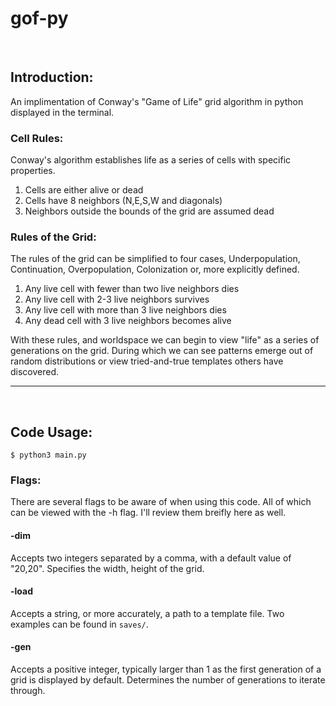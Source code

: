 # gof-py

<br/>

## Introduction:

An implimentation of Conway's "Game of Life" grid algorithm
in python displayed in the terminal.

### Cell Rules:
Conway's algorithm establishes life as a series of cells with
specific properties. 

1. Cells are either alive or dead
2. Cells have 8 neighbors (N,E,S,W and diagonals)
3. Neighbors outside the bounds of the grid are assumed dead

### Rules of the Grid:
The rules of the grid can be simplified to four cases,
Underpopulation, Continuation, Overpopulation, Colonization
or, more explicitly defined.

1. Any live cell with fewer than two live neighbors dies
2. Any live cell with 2-3 live neighbors survives
3. Any live cell with more than 3 live neighbors dies
4. Any dead cell with 3 live neighbors becomes alive

With these rules, and worldspace we can begin to view "life"
as a series of generations on the grid. During which we can
see patterns emerge out of random distributions or view
tried-and-true templates others have discovered.

-----

<br/>

## Code Usage:

```Shell
$ python3 main.py
```

### Flags:
There are several flags to be aware of when using this code.
All of which can be viewed with the -h flag. I'll review them
breifly here as well. 

#### -dim
Accepts two integers separated by a comma, with a default
value of "20,20". Specifies the width, height of the grid.

#### -load
Accepts a string, or more accurately, a path to a template
file. Two examples can be found in ```saves/```.

#### -gen
Accepts a positive integer, typically larger than 1 as the
first generation of a grid is displayed by default.
Determines the number of generations to iterate through.

